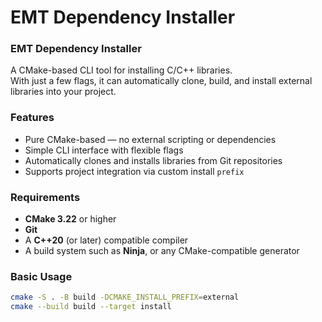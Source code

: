 # EMT Dependency Installer

### EMT Dependency Installer  
A CMake-based CLI tool for installing C/C++ libraries.  
With just a few flags, it can automatically clone, build, and install external libraries into your project.

### Features

- Pure CMake-based — no external scripting or dependencies
- Simple CLI interface with flexible flags
- Automatically clones and installs libraries from Git repositories
- Supports project integration via custom install `prefix`

### Requirements

- **CMake 3.22** or higher
- **Git**
- A **C++20** (or later) compatible compiler
- A build system such as **Ninja**, or any CMake-compatible generator

### Basic Usage

```bash
cmake -S . -B build -DCMAKE_INSTALL_PREFIX=external
cmake --build build --target install
```